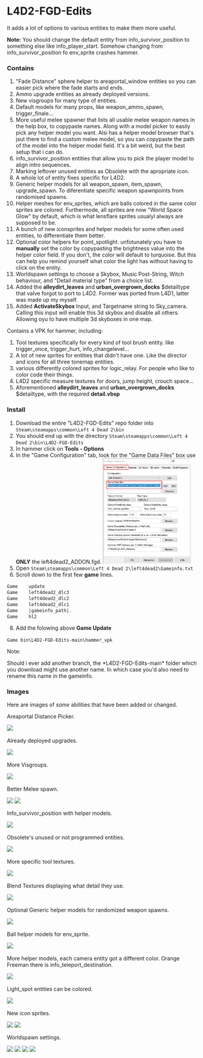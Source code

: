 # L4D2-FGD-Edits
It adds a lot of options to various entities to make them more useful.

**Note:** You should change the default entity from info_survivor_position to something else like info_player_start. Somehow changing from info_survivor_position fo env_sprite crashes hammer.

### Contains
1. "Fade Distance" sphere helper to areaportal_window entities so you can easier pick where the fade starts and ends.
2. Ammo upgrade entities as already deployed versions.
3. New visgroups for many type of entities.
4. Default models for many props, like weapon_ammo_spawn, trigger_finale...
5. More useful melee spawner that lists all usable melee weapon names in the help box, to copypaste names. Along with a model picker to easily pick any helper model you want. Alsi has a helper model browser that's jsut there to find a custom melee model, so you can copypaste the path of the model into the helper model field. It's a bit weird, but the best setup that i can do.
6. info_survivor_position entities that allow you to pick the player model to align intro sequences.
8. Marking leftover unused entities as Obsolete with the apropriate icon.
7. A whole lot of entity fixes specific for L4D2.
8. Generic helper models for all weapon_spawn, item_spawn, upgrade_spawn. To diferentiate specific weapon spawnpoints from randomised spawns.
9. Helper meshes for env_sprites, which are balls colored in the same color sprites are colored. Furthermode, all sprites are now "World Space Glow" by default, which is what lensflare sprites usualyl always are supposed to be.
10. A bunch of new iconsprites and helper models for some often used entities, to differentiate them better. 
11. Optional color helpers for point_spotlight. unfotunately you have to **manually** set the color by copypasting the brightness value into the helper color field. If you don't, the color will default to turquoise. But this can help you remind yourself what color the light has without having to click on the entity.
12. Worldspawn settings to choose a Skybox, Music Post-String, Witch behaviour, and "Detail material type" from a choice list.
13. Added the **alleydirt_leaves** and **urban_overgrown_docks** $detailtype that valve forgot to port to L4D2. Former was ported from L4D1, latter was made up my myself.
14. Added **ActivateSkybox** Input, and Targetname string to Sky_camera. Calling this input will enable this 3d skybox and disable all others. Allowing oyu to have multiple 3d skyboxes in one map.

Contains a VPK for hammer, including:
1. Tool textures specifically for every kind of tool brush entity. like trigger_once, trigger_hurt, info_changelevel...
2. A lot of new sprites for entities that didn't have one. Like the director and icons for all three tonemap entities.
3. various differently colored sprites for logic_relay. For people who like to color code their things.
4. L4D2 specific measure textures for doors, jump height, crouch space...
5. Aforementioned **alleydirt_leaves** and **urban_overgrown_docks** $detailtype, with the required **detail.vbsp**

### Install
1. Download the entire "L4D2-FGD-Edits" repo folder into ```Steam\steamapps\common\Left 4 Dead 2\bin```
2. You should end up with the directory ```Steam\steamapps\common\Left 4 Dead 2\bin\L4D2-FGD-Edits```
3. In hammer click on **Tools - Options**
4. In the "Game Configuration" tab, look for the "Game Data Files" box use **ONLY** the left4dead2_ADDON.fgd. <img src="pictures/hammer_config.png" width=234/>
6. Open  ```Steam\steamapps\common\Left 4 Dead 2\left4dead2\Gameinfo.txt```
7. Scroll down to the first few **game** lines.
```
Game	update
Game	left4dead2_dlc3
Game	left4dead2_dlc2
Game	left4dead2_dlc1
Game	|gameinfo_path|.
Game	hl2
```

8. Add the folowing above **Game Update**

```Game	bin\L4D2-FGD-Edits-main\hammer_vpk```

<p>Note:</p>
Should i ever add another branch, the *L4D2-FGD-Edits-main* folder which you download might use another name. In which case you'd also need to rename this name in the gameinfo.

### Images
Here are images of *some* abilities that have been added or changed.
<p>Areaportal Distance Picker.</p>
<img src="pictures/areaportalwindow.gif"/>
<p>Already deployed upgrades.</p>
<img src="pictures/already_deployed_upgrades.png"/>
<p>More Visgroups.</p>
<img src="pictures/visgroups.png"/>
<p>Better Melee spawn.</p>
<img src="pictures/melee_spawn.png"/>
<img src="pictures/melee_spawn2.png"/>
<p>Info_survivor_position with helper models. </p>
<img src="pictures/info_survivor_position.png"/>
<p>Obsolete's unused or not programmed entities.</p>
<img src="pictures/Obsoleter.png"/>
<p>More specific tool textures.</p>
<img src="pictures/tooltextures.png"/>
<p>Blend Textures displaying what detail they use.</p>
<img src="pictures/blendtextures.jpg"/>
<p>Optional Generic helper models for randomized weapon spawns.</p>
<img src="pictures/generic_helpers.png"/>
<p>Ball helper models for env_sprite.</p>
<img src="pictures/sprite_ball.png"/>
<p>More helper models, each camera entity got a different color. Orange Freeman there is info_teleport_destination.</p>
<img src="pictures/helper_models.png"/>
<p>Light_spot entities can be colored.</p>
<img src="pictures/light_helper_color.png"/>
<p>New icon sprites.</p>
<img src="pictures/sprites.png"/>
<img src="pictures/relays.png"/>
<p>Worldspawn settings.</p>
<img src="pictures/witch_behaviour.jpg"/>
<img src="pictures/skybox_picker.jpg"/>
<img src="pictures/music_picker.jpg"/>
<img src="pictures/detail_picker.jpg"/>


















